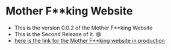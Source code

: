 # Mother  F**king Website
- This is the version 0.0.2 of the Mother F**king Website
- This is the Second Release of it. :smile:
- [here is the link for the Mother F**king website in production](https://rajaomalalasendra.github.io/MotherFuckingWebsite) 

